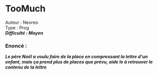 # TooMuch

Auteur : Neoreo  
Type : Prog  
***Difficulté : Moyen***

### Enoncé : 

***Le père Noël a voulu faire de la place en compressant la lettre d'un enfant, mais ça prend plus de places que prévu, aide le à retrouver le contenu de la lettre***



